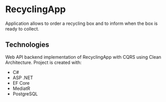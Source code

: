 # RecyclingApp
Application allows to order a recycling box and to inform when the box is ready to collect.

## Technologies
Web API backend implementation of RecyclingApp with CQRS using Clean Architecture. 
Project is created with:
* C#
* ASP .NET
* EF Core
* MediatR
* PostgreSQL